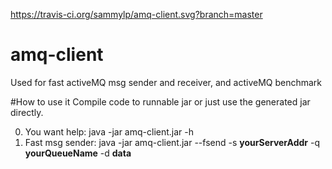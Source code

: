 https://travis-ci.org/sammylp/amq-client.svg?branch=master

# amq-client
Used for fast activeMQ msg sender and receiver, and activeMQ benchmark

#How to use it
Compile code to runnable jar or just use the generated jar directly.

0. You want help:
java -jar amq-client.jar -h
1. Fast msg sender:
java -jar amq-client.jar --fsend -s __yourServerAddr__ -q __yourQueueName__ -d __data__